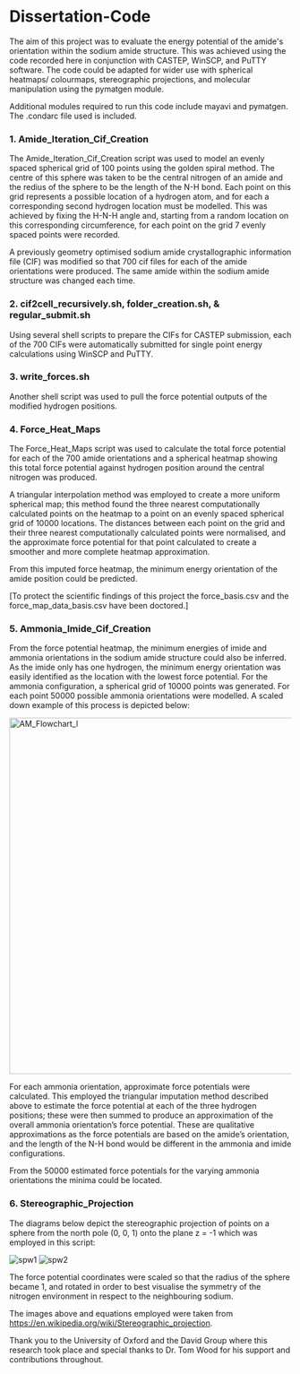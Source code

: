 # Dissertation-Code

The aim of this project was to evaluate the energy potential of the amide's orientation within the sodium amide structure.
This was achieved using the code recorded here in conjunction with CASTEP, WinSCP, and PuTTY software.
The code could be adapted for wider use with spherical heatmaps/ colourmaps, stereographic projections, and molecular manipulation using the pymatgen module.

Additional modules required to run this code include mayavi and pymatgen. The .condarc file used is included.

### 1. Amide_Iteration_Cif_Creation
   
The Amide_Iteration_Cif_Creation script was used to model an evenly spaced spherical grid of 100 points using the golden spiral method. The centre of this sphere was taken to be the central nitrogen of an amide and the redius of the sphere to be the length of the N-H bond. Each point on this grid represents a possible location of a hydrogen atom, and for each a corresponding second hydrogen location must be modelled. This was achieved by fixing the H-N-H angle and, starting from a random location on this corresponding circumference, for each point on the grid 7 evenly spaced points were recorded. 

A previously geometry optimised sodium amide crystallographic information file (CIF) was modified so that 700 cif files for each of the amide orientations were produced. The same amide within the sodium amide structure was changed each time.

### 2. cif2cell_recursively.sh, folder_creation.sh, & regular_submit.sh

Using several shell scripts to prepare the CIFs for CASTEP submission, each of the 700 CIFs were automatically submitted for single point energy calculations using WinSCP and PuTTY. 

### 3. write_forces.sh

Another shell script was used to pull the force potential outputs of the modified hydrogen positions. 

### 4. Force_Heat_Maps

The Force_Heat_Maps script was used to calculate the total force potential for each of the 700 amide orientations and a spherical heatmap showing this total force potential against hydrogen position around the central nitrogen was produced.

A triangular interpolation method was employed to create a more uniform spherical map; this method found the three nearest computationally calculated points on the heatmap to a point on an evenly spaced spherical grid of 10000 locations. The distances between each point on the grid and their three nearest computationally calculated points were normalised, and the approximate force potential for that point calculated to create a smoother and more complete heatmap approximation. 

From this imputed force heatmap, the minimum energy orientation of the amide position could be predicted.

[To protect the scientific findings of this project the force_basis.csv and the force_map_data_basis.csv have been doctored.]

### 5. Ammonia_Imide_Cif_Creation

From the force potential heatmap, the minimum energies of imide and ammonia orientations in the sodium amide structure could also be inferred. As the imide only has one hydrogen, the minimum energy orientation was easily identified as the location with the lowest force potential.
For the ammonia configuration, a spherical grid of 10000 points was generated. For each point 50000 possible ammonia orientations were modelled. A scaled down example of this process is depicted below:

<img width="636" alt="AM_Flowchart_l" src="https://github.com/Tara-Biddle/Dissertation-Code/assets/116201128/0b39f398-ff4e-4586-85c2-d07878dc50fa">

For each ammonia orientation, approximate force potentials were calculated. This employed the triangular imputation method described above to estimate the force potential at each of the three hydrogen positions; these were then summed to produce an approximation of the overall ammonia orientation’s force potential. These are qualitative approximations as the force potentials are based on the amide’s orientation, and the length of the N-H bond would be different in the ammonia and imide configurations.

From the 50000 estimated force potentials for the varying ammonia orientations the minima could be located.

### 6. Stereographic_Projection

The diagrams below depict the stereographic projection of points on a sphere from the north pole (0, 0, 1) onto the plane z = -1 which was employed in this script:

![spw1](https://github.com/Tara-Biddle/Dissertation-Code/assets/116201128/738918bb-6895-4cab-bee5-111de81734d8) ![spw2](https://github.com/Tara-Biddle/Dissertation-Code/assets/116201128/492b5496-e7a1-4697-a4c6-f644cc082108)

The force potential coordinates were scaled so that the radius of the sphere became 1, and rotated in order to best visualise the symmetry of the nitrogen environment in respect to the neighbouring sodium.

The images above and equations employed were taken from https://en.wikipedia.org/wiki/Stereographic_projection.

Thank you to the University of Oxford and the David Group where this research took place and special thanks to Dr. Tom Wood for his support and contributions throughout.
